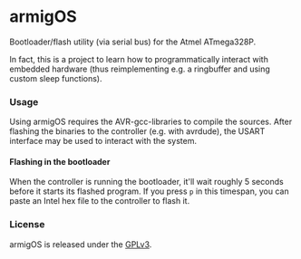 # armigOS

Bootloader/flash utility (via serial bus) for the Atmel ATmega328P. 

In fact, this is a project to learn how to programmatically interact with embedded hardware (thus reimplementing e.g. a ringbuffer and using custom sleep functions). 

### Usage

Using armigOS requires the AVR-gcc-libraries to compile the sources. After flashing the binaries to the controller (e.g. with avrdude), the USART interface may be used to interact with the system. 

#### Flashing in the bootloader

When the controller is running the bootloader, it'll wait roughly 5 seconds before it starts its flashed program. If you press `p` in this timespan, you can paste an Intel hex file to the controller to flash it. 

### License

armigOS is released under the [GPLv3](LICENSE). 